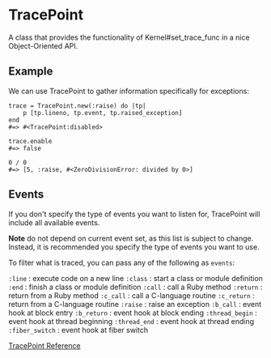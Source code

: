 # TracePoint

A class that provides the functionality of Kernel#set_trace_func in a nice
Object-Oriented API.

## Example

We can use TracePoint to gather information specifically for exceptions:

    trace = TracePoint.new(:raise) do |tp|
        p [tp.lineno, tp.event, tp.raised_exception]
    end
    #=> #<TracePoint:disabled>

    trace.enable
    #=> false

    0 / 0
    #=> [5, :raise, #<ZeroDivisionError: divided by 0>]

## Events

If you don't specify the type of events you want to listen for, TracePoint
will include all available events.

**Note** do not depend on current event set, as this list is subject to
change. Instead, it is recommended you specify the type of events you want to
use.

To filter what is traced, you can pass any of the following as `events`:

`:line`
:   execute code on a new line
`:class`
:   start a class or module definition
`:end`
:   finish a class or module definition
`:call`
:   call a Ruby method
`:return`
:   return from a Ruby method
`:c_call`
:   call a C-language routine
`:c_return`
:   return from a C-language routine
`:raise`
:   raise an exception
`:b_call`
:   event hook at block entry
`:b_return`
:   event hook at block ending
`:thread_begin`
:   event hook at thread beginning
`:thread_end`
:   event hook at thread ending
`:fiber_switch`
:   event hook at fiber switch


[TracePoint Reference](https://ruby-doc.org/core-2.6/TracePoint.html)
